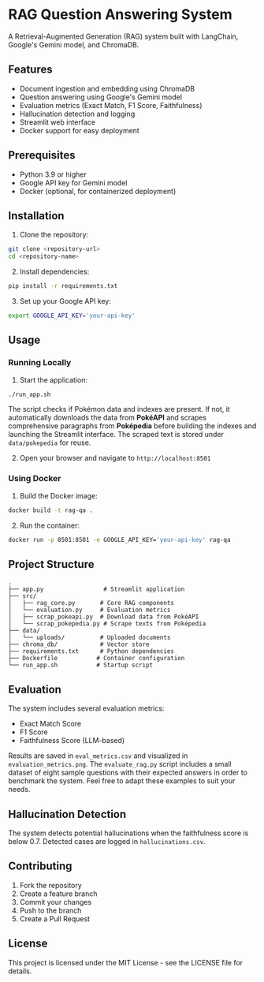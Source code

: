 # RAG Question Answering System

A Retrieval-Augmented Generation (RAG) system built with LangChain, Google's Gemini model, and ChromaDB.

## Features

- Document ingestion and embedding using ChromaDB
- Question answering using Google's Gemini model
- Evaluation metrics (Exact Match, F1 Score, Faithfulness)
- Hallucination detection and logging
- Streamlit web interface
- Docker support for easy deployment

## Prerequisites

- Python 3.9 or higher
- Google API key for Gemini model
- Docker (optional, for containerized deployment)

## Installation

1. Clone the repository:
```bash
git clone <repository-url>
cd <repository-name>
```

2. Install dependencies:
```bash
pip install -r requirements.txt
```

3. Set up your Google API key:
```bash
export GOOGLE_API_KEY='your-api-key'
```

## Usage

### Running Locally

1. Start the application:
```bash
./run_app.sh
```
The script checks if Pokémon data and indexes are present. If not,
it automatically downloads the data from **PokéAPI** and scrapes
comprehensive paragraphs from **Poképedia** before building the
indexes and launching the Streamlit interface. The scraped text is
stored under `data/pokepedia` for reuse.

2. Open your browser and navigate to `http://localhost:8501`

### Using Docker

1. Build the Docker image:
```bash
docker build -t rag-qa .
```

2. Run the container:
```bash
docker run -p 8501:8501 -e GOOGLE_API_KEY='your-api-key' rag-qa
```

## Project Structure

```
.
├── app.py                 # Streamlit application
├── src/
│   ├── rag_core.py       # Core RAG components
│   └── evaluation.py     # Evaluation metrics
│   ├── scrap_pokeapi.py  # Download data from PokéAPI
│   └── scrap_pokepedia.py # Scrape texts from Poképedia
├── data/
│   └── uploads/          # Uploaded documents
├── chroma_db/            # Vector store
├── requirements.txt      # Python dependencies
├── Dockerfile           # Container configuration
└── run_app.sh           # Startup script
```

## Evaluation

The system includes several evaluation metrics:
- Exact Match Score
- F1 Score
- Faithfulness Score (LLM-based)

Results are saved in `eval_metrics.csv` and visualized in `evaluation_metrics.png`.
The `evaluate_rag.py` script includes a small dataset of eight sample
questions with their expected answers in order to benchmark the system.
Feel free to adapt these examples to suit your needs.

## Hallucination Detection

The system detects potential hallucinations when the faithfulness score is below 0.7. Detected cases are logged in `hallucinations.csv`.

## Contributing

1. Fork the repository
2. Create a feature branch
3. Commit your changes
4. Push to the branch
5. Create a Pull Request

## License

This project is licensed under the MIT License - see the LICENSE file for details.
